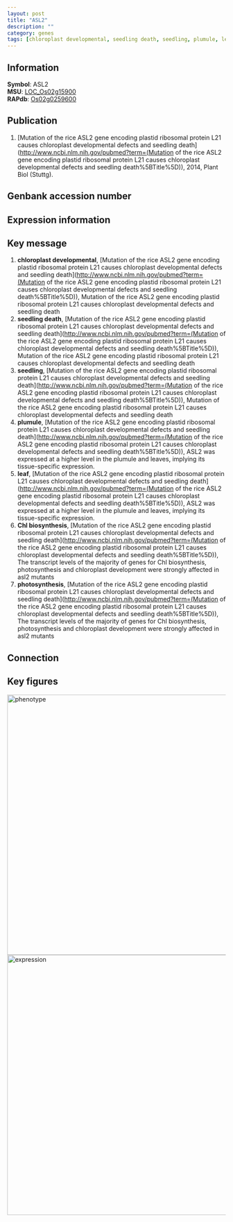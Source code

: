 ```yaml
---
layout: post
title: "ASL2"
description: ""
category: genes
tags: [chloroplast developmental, seedling death, seedling, plumule, leaf, Chl biosynthesis, photosynthesis, Gene]
---
```


## Information
__Symbol__: ASL2  
__MSU__: [LOC_Os02g15900](http://rice.plantbiology.msu.edu/cgi-bin/ORF_infopage.cgi?orf=LOC_Os02g15900)  
__RAPdb__: [Os02g0259600](http://rapdb.dna.affrc.go.jp/viewer/gbrowse_details/irgsp1?name=Os02g0259600)  

## Publication
1. [Mutation of the rice ASL2 gene encoding plastid ribosomal protein L21 causes chloroplast developmental defects and seedling death](http://www.ncbi.nlm.nih.gov/pubmed?term=(Mutation of the rice ASL2 gene encoding plastid ribosomal protein L21 causes chloroplast developmental defects and seedling death%5BTitle%5D)), 2014, Plant Biol (Stuttg).

## Genbank accession number

## Expression information

## Key message
1. __chloroplast developmental__, [Mutation of the rice ASL2 gene encoding plastid ribosomal protein L21 causes chloroplast developmental defects and seedling death](http://www.ncbi.nlm.nih.gov/pubmed?term=(Mutation of the rice ASL2 gene encoding plastid ribosomal protein L21 causes chloroplast developmental defects and seedling death%5BTitle%5D)), Mutation of the rice ASL2 gene encoding plastid ribosomal protein L21 causes chloroplast developmental defects and seedling death
2. __seedling death__, [Mutation of the rice ASL2 gene encoding plastid ribosomal protein L21 causes chloroplast developmental defects and seedling death](http://www.ncbi.nlm.nih.gov/pubmed?term=(Mutation of the rice ASL2 gene encoding plastid ribosomal protein L21 causes chloroplast developmental defects and seedling death%5BTitle%5D)), Mutation of the rice ASL2 gene encoding plastid ribosomal protein L21 causes chloroplast developmental defects and seedling death
3. __seedling__, [Mutation of the rice ASL2 gene encoding plastid ribosomal protein L21 causes chloroplast developmental defects and seedling death](http://www.ncbi.nlm.nih.gov/pubmed?term=(Mutation of the rice ASL2 gene encoding plastid ribosomal protein L21 causes chloroplast developmental defects and seedling death%5BTitle%5D)), Mutation of the rice ASL2 gene encoding plastid ribosomal protein L21 causes chloroplast developmental defects and seedling death
4. __plumule__, [Mutation of the rice ASL2 gene encoding plastid ribosomal protein L21 causes chloroplast developmental defects and seedling death](http://www.ncbi.nlm.nih.gov/pubmed?term=(Mutation of the rice ASL2 gene encoding plastid ribosomal protein L21 causes chloroplast developmental defects and seedling death%5BTitle%5D)), ASL2 was expressed at a higher level in the plumule and leaves, implying its tissue-specific expression.
5. __leaf__, [Mutation of the rice ASL2 gene encoding plastid ribosomal protein L21 causes chloroplast developmental defects and seedling death](http://www.ncbi.nlm.nih.gov/pubmed?term=(Mutation of the rice ASL2 gene encoding plastid ribosomal protein L21 causes chloroplast developmental defects and seedling death%5BTitle%5D)), ASL2 was expressed at a higher level in the plumule and leaves, implying its tissue-specific expression.
6. __Chl biosynthesis__, [Mutation of the rice ASL2 gene encoding plastid ribosomal protein L21 causes chloroplast developmental defects and seedling death](http://www.ncbi.nlm.nih.gov/pubmed?term=(Mutation of the rice ASL2 gene encoding plastid ribosomal protein L21 causes chloroplast developmental defects and seedling death%5BTitle%5D)), The transcript levels of the majority of genes for Chl biosynthesis, photosynthesis and chloroplast development were strongly affected in asl2 mutants
7. __photosynthesis__, [Mutation of the rice ASL2 gene encoding plastid ribosomal protein L21 causes chloroplast developmental defects and seedling death](http://www.ncbi.nlm.nih.gov/pubmed?term=(Mutation of the rice ASL2 gene encoding plastid ribosomal protein L21 causes chloroplast developmental defects and seedling death%5BTitle%5D)), The transcript levels of the majority of genes for Chl biosynthesis, photosynthesis and chloroplast development were strongly affected in asl2 mutants

## Connection

## Key figures
<img src="http://ricencode.github.io/images/ASL2.pheno.png" alt="phenotype"  style="width: 600px;"/>

<img src="http://ricencode.github.io/images/ASL2.exp.png" alt="expression"  style="width: 600px;"/>


